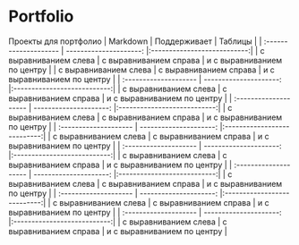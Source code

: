 # Portfolio
Проекты для портфолио
| Markdown | Поддерживает | Таблицы |
| :-------------------- | ---------------------: |:---------------------------:|
| с выравниванием слева | с выравниванием справа | и с выравниванием по центру |
| с выравниванием слева | с выравниванием справа | и с выравниванием по центру |
| :-------------------- | ---------------------: |:---------------------------:|
| с выравниванием слева | с выравниванием справа | и с выравниванием по центру |
| :-------------------- | ---------------------: |:---------------------------:|
| с выравниванием слева | с выравниванием справа | и с выравниванием по центру |
| :-------------------- | ---------------------: |:---------------------------:|
| с выравниванием слева | с выравниванием справа | и с выравниванием по центру |
| :-------------------- | ---------------------: |:---------------------------:|
| с выравниванием слева | с выравниванием справа | и с выравниванием по центру |
| :-------------------- | ---------------------: |:---------------------------:|
| с выравниванием слева | с выравниванием справа | и с выравниванием по центру |
| :-------------------- | ---------------------: |:---------------------------:|
| с выравниванием слева | с выравниванием справа | и с выравниванием по центру |
| :-------------------- | ---------------------: |:---------------------------:|
| с выравниванием слева | с выравниванием справа | и с выравниванием по центру |
